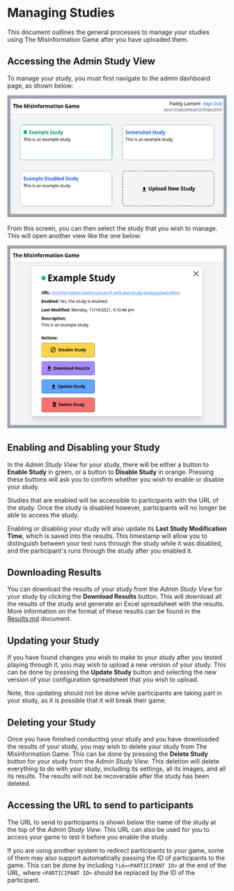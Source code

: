 # Managing Studies
This document outlines the general processes to manage
your studies using The Misinformation Game after you
have uploaded them.

## Accessing the Admin Study View
To manage your study, you must first navigate to the
admin dashboard page, as shown below:

<img src="screenshots/example-admin-dashboard.png" alt="Admin Dashboard" height="280" />

From this screen, you can then select the study that
you wish to manage. This will open another view like
the one below:

<img src="screenshots/example-admin-study.png" alt="Admin Study View" height="420"/>

## Enabling and Disabling your Study
In the _Admin Study View_ for your study, there will be either
a button to **Enable Study** in green, or a button to
**Disable Study** in orange. Pressing these buttons will ask
you to confirm whether you wish to enable or disable your study.

Studies that are enabled will be accessible to participants
with the URL of the study. Once the study is disabled however,
participants will no longer be able to access the study.

Enabling or disabling your study will also update its **Last
Study Modification Time**, which is saved into the results.
This timestamp will allow you to distinguish between your
test runs through the study while it was disabled, and the
participant's runs through the study after you enabled it.

## Downloading Results
You can download the results of your study from the
_Admin Study View_ for your study by clicking the
**Download Results** button. This will download all
the results of the study and generate an Excel
spreadsheet with the results. More information on
the format of these results can be found in the
[Results.md](Results.md) document.

## Updating your Study
If you have found changes you wish to make to your
study after you tested playing through it, you may
wish to upload a new version of your study. This
can be done by pressing the **Update Study** button
and selecting the new version of your configuration
spreadsheet that you wish to upload.

Note, this updating should not be done while
participants are taking part in your study, as it
is possible that it will break their game.

## Deleting your Study
Once you have finished conducting your study and you
have downloaded the results of your study, you may
wish to delete your study from The Misinformation Game.
This can be done by pressing the **Delete Study** button
for your study from the _Admin Study View_. This deletion
will delete everything to do with your study, including
its settings, all its images, and all its results. The
results will not be recoverable after the study has been
deleted.

## Accessing the URL to send to participants
The URL to send to participants is shown below the name
of the study at the top of the _Admin Study View_. This
URL can also be used for you to access your game to test
it before you enable the study.

If you are using another system to redirect participants
to your game, some of them may also support automatically
passing the ID of participants to the game. This can be
done by including `?id=<PARTICIPANT ID>` at the end of
the URL, where `<PARTICIPANT ID>` should be replaced by
the ID of the participant.
